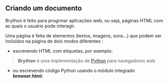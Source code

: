 Criando um documento
--------------------

Brython é feito para progrmar aplicações web, ou seja, páginas HTML
com as quais o usuário pode interagir.

Uma página é feita de elementos (textos, imagens, sons...) que podem
ser incluídos na página de dois modos diferentes :

- escrevendo HTML com etiquetas, por exemplo:

>    <html>
>    <body>
>    <b>Brython</b> é uma implementação de <a href="http://www.python.org">Python</a> 
>    para navegadores web
>    </body>
>    </html>

- ou escrevendo código Python usando o módulo integrado **browser.html**:

>    <html>
>    <body>
>    <script type="text/python">
>    from browser.html import A,B
>    doc <= B("Brython")+"é uma implementação de "
>    doc <= A("Python", href="http://www.python.org")+" para navegadores web"
>    </script>
>    </body>
>    </html>

